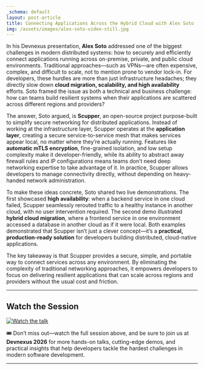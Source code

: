 ```yaml
---
_schema: default
layout: post-article
title: Connecting Applications Across the Hybrid Cloud with Alex Soto
img: /assets/images/alex-soto-video-still.jpg
---
```

In his Devnexus presentation, **Alex Soto** addressed one of the biggest challenges in modern distributed systems: how to securely and efficiently connect applications running across on-premise, private, and public cloud environments. Traditional approaches—such as VPNs—are often expensive, complex, and difficult to scale, not to mention prone to vendor lock-in. For developers, these hurdles are more than just infrastructure headaches; they directly slow down **cloud migration, scalability, and high availability** efforts. Soto framed the issue as both a technical and business challenge: how can teams build resilient systems when their applications are scattered across different regions and providers?

The answer, Soto argued, is **Scupper**, an open-source project purpose-built to simplify secure networking for distributed applications. Instead of working at the infrastructure layer, Scupper operates at the **application layer**, creating a secure service-to-service mesh that makes services appear local, no matter where they’re actually running. Features like **automatic mTLS encryption**, fine-grained isolation, and low setup complexity make it developer-friendly, while its ability to abstract away firewall rules and IP configurations means teams don’t need deep networking expertise to take advantage of it. In practice, Scupper allows developers to manage connectivity directly, without depending on heavy-handed network administration.

To make these ideas concrete, Soto shared two live demonstrations. The first showcased **high availability**: when a backend service in one cloud failed, Scupper seamlessly rerouted traffic to a healthy instance in another cloud, with no user intervention required. The second demo illustrated **hybrid cloud migration**, where a frontend service in one environment accessed a database in another cloud as if it were local. Both examples demonstrated that Scupper isn’t just a clever concept—it’s a **practical, production-ready solution** for developers building distributed, cloud-native applications.

The key takeaway is that Scupper provides a secure, simple, and portable way to connect services across any environment. By eliminating the complexity of traditional networking approaches, it empowers developers to focus on delivering resilient applications that can scale across regions and providers without the usual cost and friction.

---

## Watch the Session

[![Watch the talk](https://img.youtube.com/vi/jE3ks8HRrr0/0.jpg)](https://www.youtube.com/watch?v=jE3ks8HRrr0)

🎟️ Don’t miss out—watch the full session above, and be sure to join us at **Devnexus 2026** for more hands-on talks, cutting-edge demos, and practical insights that help developers tackle the hardest challenges in modern software development.

---